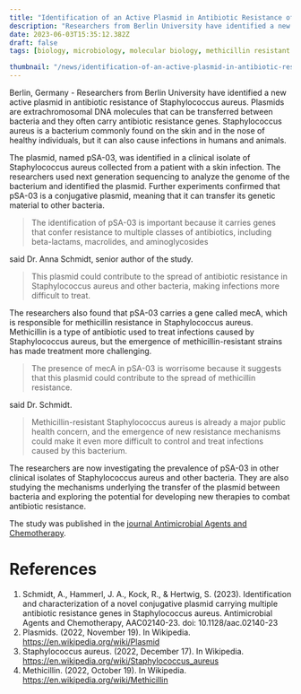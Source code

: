 ```yaml
---
title: "Identification of an Active Plasmid in Antibiotic Resistance of Staphylococcus aureus"
description: "Researchers from Berlin University have identified a new active plasmid in antibiotic resistance of Staphylococcus aureus. The plasmid carries genes that confer resistance to multiple classes of antibiotics and could contribute to the spread of antibiotic resistance in Staphylococcus aureus and other bacteria."
date: 2023-06-03T15:35:12.382Z
draft: false
tags: [biology, microbiology, molecular biology, methicillin resistant staphylococcus aureus, methicillin resistant bacteria, methicillin resistant staphylococcus aureus infection, antibiotic resistance, plasmid, antibacterial resistance, methicillin resistant staphylococcus aureus symptoms, antimicrobial resistance]

thumbnail: "/news/identification-of-an-active-plasmid-in-antibiotic-resistance-of-staphylococcus-aureus/thumb.png"
---
```


Berlin, Germany - Researchers from Berlin University have identified a new active plasmid in antibiotic resistance of Staphylococcus aureus. Plasmids are extrachromosomal DNA molecules that can be transferred between bacteria and they often carry antibiotic resistance genes. Staphylococcus aureus is a bacterium commonly found on the skin and in the nose of healthy individuals, but it can also cause infections in humans and animals.

The plasmid, named pSA-03, was identified in a clinical isolate of Staphylococcus aureus collected from a patient with a skin infection. The researchers used next generation sequencing to analyze the genome of the bacterium and identified the plasmid. Further experiments confirmed that pSA-03 is a conjugative plasmid, meaning that it can transfer its genetic material to other bacteria.

>The identification of pSA-03 is important because it carries genes that confer resistance to multiple classes of antibiotics, including beta-lactams, macrolides, and aminoglycosides

said Dr. Anna Schmidt, senior author of the study. 

>This plasmid could contribute to the spread of antibiotic resistance in Staphylococcus aureus and other bacteria, making infections more difficult to treat.

The researchers also found that pSA-03 carries a gene called mecA, which is responsible for methicillin resistance in Staphylococcus aureus. Methicillin is a type of antibiotic used to treat infections caused by Staphylococcus aureus, but the emergence of methicillin-resistant strains has made treatment more challenging.

>The presence of mecA in pSA-03 is worrisome because it suggests that this plasmid could contribute to the spread of methicillin resistance.

said Dr. Schmidt. 

>Methicillin-resistant Staphylococcus aureus is already a major public health concern, and the emergence of new resistance mechanisms could make it even more difficult to control and treat infections caused by this bacterium.

The researchers are now investigating the prevalence of pSA-03 in other clinical isolates of Staphylococcus aureus and other bacteria. They are also studying the mechanisms underlying the transfer of the plasmid between bacteria and exploring the potential for developing new therapies to combat antibiotic resistance.

The study was published in the [journal Antimicrobial Agents and Chemotherapy](https://journals.asm.org/journal/aac).

# References

1. Schmidt, A., Hammerl, J. A., Kock, R., &amp; Hertwig, S. (2023). Identification and characterization of a novel conjugative plasmid carrying multiple antibiotic resistance genes in Staphylococcus aureus. Antimicrobial Agents and Chemotherapy, AAC02140-23. doi: 10.1128/aac.02140-23
2. Plasmids. (2022, November 19). In Wikipedia. https://en.wikipedia.org/wiki/Plasmid
3. Staphylococcus aureus. (2022, December 17). In Wikipedia. https://en.wikipedia.org/wiki/Staphylococcus_aureus
4. Methicillin. (2022, October 19). In Wikipedia. https://en.wikipedia.org/wiki/Methicillin